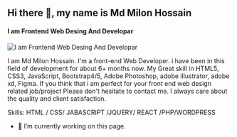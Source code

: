 ## Hi there 👋, my name is Md Milon Hossain
#### I am Frontend Web Desing And Developar
![I am Frontend Web Desing And Developar](https://media.licdn.com/dms/image/v2/D4D16AQHb38_EDsenOw/profile-displaybackgroundimage-shrink_350_1400/profile-displaybackgroundimage-shrink_350_1400/0/1727430269833?e=1734566400&v=beta&t=q1vzuz5PGUFrONC6TwKLbtXo3T7jICSlnIW9WsQoEt0)

I am Md Milon Hossain. I'm a front-end Web Developer. i have been in this field of development for about 6+ months now. My Great skill in HTML5, CSS3, JavaScript, Bootstrap4/5, Adobe Photoshop, adobe illustrator, adobe xd, Figma. If you think that i am perfect for your front end web design related job/project Please don't hesitate to contact me. I always care about the quality and client satisfaction.

Skills:  HTML / CSS/ JABASCRIPT /JQUERY/ REACT /PHP/WORDPRESS

- 🔭 I’m currently working on this page. 






<!--
**mdmilonhossainmh/mdmilonhossainmh** is a ✨ _special_ ✨ repository because its `README.md` (this file) appears on your GitHub profile.

Here are some ideas to get you started:

- 🔭 I’m currently working on ...
- 🌱 I’m currently learning ...
- 👯 I’m looking to collaborate on ...
- 🤔 I’m looking for help with ...
- 💬 Ask me about ...
- 📫 How to reach me: ...
- 😄 Pronouns: ...
- ⚡ Fun fact: ...
-->
